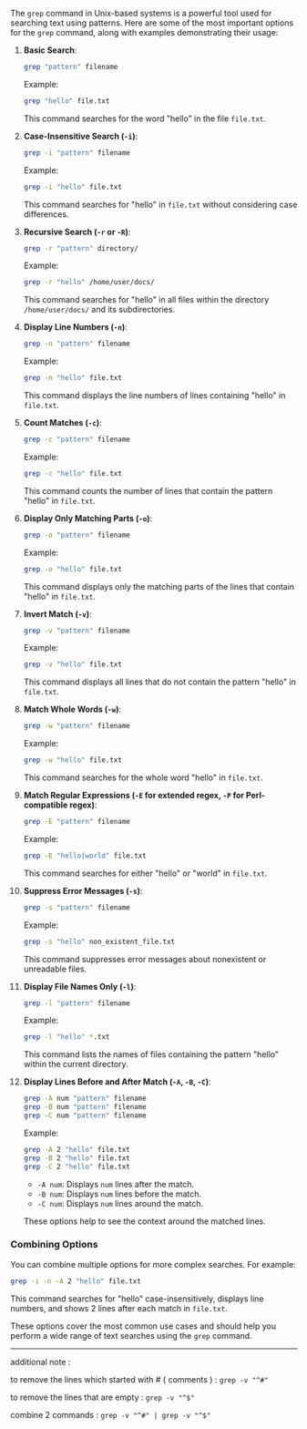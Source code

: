 The `grep` command in Unix-based systems is a powerful tool used for searching text using patterns. Here are some of the most important options for the `grep` command, along with examples demonstrating their usage:

1. **Basic Search**:
   ```sh
   grep "pattern" filename
   ```
   Example:
   ```sh
   grep "hello" file.txt
   ```
   This command searches for the word "hello" in the file `file.txt`.

2. **Case-Insensitive Search (`-i`)**:
   ```sh
   grep -i "pattern" filename
   ```
   Example:
   ```sh
   grep -i "hello" file.txt
   ```
   This command searches for "hello" in `file.txt` without considering case differences.

3. **Recursive Search (`-r` or `-R`)**:
   ```sh
   grep -r "pattern" directory/
   ```
   Example:
   ```sh
   grep -r "hello" /home/user/docs/
   ```
   This command searches for "hello" in all files within the directory `/home/user/docs/` and its subdirectories.

4. **Display Line Numbers (`-n`)**:
   ```sh
   grep -n "pattern" filename
   ```
   Example:
   ```sh
   grep -n "hello" file.txt
   ```
   This command displays the line numbers of lines containing "hello" in `file.txt`.

5. **Count Matches (`-c`)**:
   ```sh
   grep -c "pattern" filename
   ```
   Example:
   ```sh
   grep -c "hello" file.txt
   ```
   This command counts the number of lines that contain the pattern "hello" in `file.txt`.

6. **Display Only Matching Parts (`-o`)**:
   ```sh
   grep -o "pattern" filename
   ```
   Example:
   ```sh
   grep -o "hello" file.txt
   ```
   This command displays only the matching parts of the lines that contain "hello" in `file.txt`.

7. **Invert Match (`-v`)**:
   ```sh
   grep -v "pattern" filename
   ```
   Example:
   ```sh
   grep -v "hello" file.txt
   ```
   This command displays all lines that do not contain the pattern "hello" in `file.txt`.

8. **Match Whole Words (`-w`)**:
   ```sh
   grep -w "pattern" filename
   ```
   Example:
   ```sh
   grep -w "hello" file.txt
   ```
   This command searches for the whole word "hello" in `file.txt`.

9. **Match Regular Expressions (`-E` for extended regex, `-P` for Perl-compatible regex)**:
   ```sh
   grep -E "pattern" filename
   ```
   Example:
   ```sh
   grep -E "hello|world" file.txt
   ```
   This command searches for either "hello" or "world" in `file.txt`.

10. **Suppress Error Messages (`-s`)**:
    ```sh
    grep -s "pattern" filename
    ```
    Example:
    ```sh
    grep -s "hello" non_existent_file.txt
    ```
    This command suppresses error messages about nonexistent or unreadable files.

11. **Display File Names Only (`-l`)**:
    ```sh
    grep -l "pattern" filename
    ```
    Example:
    ```sh
    grep -l "hello" *.txt
    ```
    This command lists the names of files containing the pattern "hello" within the current directory.

12. **Display Lines Before and After Match (`-A`, `-B`, `-C`)**:
    ```sh
    grep -A num "pattern" filename
    grep -B num "pattern" filename
    grep -C num "pattern" filename
    ```
    Example:
    ```sh
    grep -A 2 "hello" file.txt
    grep -B 2 "hello" file.txt
    grep -C 2 "hello" file.txt
    ```
    - `-A num`: Displays `num` lines after the match.
    - `-B num`: Displays `num` lines before the match.
    - `-C num`: Displays `num` lines around the match.

    These options help to see the context around the matched lines.

### Combining Options
You can combine multiple options for more complex searches. For example:
```sh
grep -i -n -A 2 "hello" file.txt
```
This command searches for "hello" case-insensitively, displays line numbers, and shows 2 lines after each match in `file.txt`.

These options cover the most common use cases and should help you perform a wide range of text searches using the `grep` command.

<hr>

additional note : 

to remove the lines which started with # ( comments ) : `grep -v "^#" `

to remove the lines that are empty : `grep -v "^$" `

combine 2 commands : `grep -v "^#" | grep -v "^$" `

